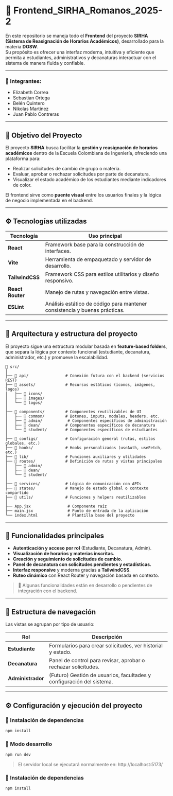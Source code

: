 # 🎨 Frontend_SIRHA_Romanos_2025-2

En este repositorio se maneja todo el **Frontend** del proyecto **SIRHA (Sistema de Reasignación de Horarios Académicos)**, desarrollado para la materia **DOSW**.  
Su propósito es ofrecer una interfaz moderna, intuitiva y eficiente que permita a estudiantes, administrativos y decanaturas interactuar con el sistema de manera fluida y confiable.

---

### 👤 Integrantes:
- Elizabeth Correa  
- Sebastian Ortega  
- Belén Quintero  
- Nikolas Martinez  
- Juan Pablo Contreras  

---

## 🎯 Objetivo del Proyecto

El proyecto **SIRHA** busca facilitar la **gestión y reasignación de horarios académicos** dentro de la Escuela Colombiana de Ingeniería, ofreciendo una plataforma para:

- Realizar solicitudes de cambio de grupo o materia.  
- Evaluar, aprobar o rechazar solicitudes por parte de decanatura.  
- Visualizar el estado académico de los estudiantes mediante indicadores de color.  

El frontend sirve como **puente visual** entre los usuarios finales y la lógica de negocio implementada en el backend.

---

## ⚙️ Tecnologías utilizadas

| Tecnología | Uso principal |
|-------------|----------------|
| **React** | Framework base para la construcción de interfaces. |
| **Vite** | Herramienta de empaquetado y servidor de desarrollo. |
| **TailwindCSS** | Framework CSS para estilos utilitarios y diseño responsivo. |
| **React Router** | Manejo de rutas y navegación entre vistas. |
| **ESLint** | Análisis estático de código para mantener consistencia y buenas prácticas. |

---

## 🧩 Arquitectura y estructura del proyecto

El proyecto sigue una estructura modular basada en **feature-based folders**, que separa la lógica por contexto funcional (estudiante, decanatura, administrador, etc.) y promueve la escalabilidad.

```plaintext
📁 src/
│
├── 📁 api/                # Conexión futura con el backend (servicios REST)
├── 📁 assets/             # Recursos estáticos (íconos, imágenes, logos)
│   ├── 📁 icons/
│   ├── 📁 images/
│   └── 📁 logos/
│
├── 📁 components/         # Componentes reutilizables de UI
│   ├── 📁 common/         # Botones, inputs, modales, headers, etc.
│   ├── 📁 admin/           # Componentes específicos de administración
│   ├── 📁 dean/           # Componentes específicos de decanatura
│   └── 📁 student/        # Componentes específicos de estudiantes
│
├── 📁 configs/            # Configuración general (rutas, estilos globales, etc.)
├── 📁 hooks/              # Hooks personalizados (useAuth, useFetch, etc.)
├── 📁 lib/                # Funciones auxiliares y utilidades
├── 📁 routes/             # Definición de rutas y vistas principales
│   ├── 📁 admin/
│   ├── 📁 dean/
│   └── 📁 student/
│
├── 📁 services/           # Lógica de comunicación con APIs
├── 📁 states/             # Manejo de estado global o contexto compartido
├── 📁 utils/              # Funciones y helpers reutilizables
│
├── App.jsx                # Componente raíz
├── main.jsx               # Punto de entrada de la aplicación
└── index.html             # Plantilla base del proyecto
```

---

## 🌈 Funcionalidades principales

- **Autenticación y acceso por rol** (Estudiante, Decanatura, Admin).  
- **Visualización de horarios y materias inscritas.**  
- **Creación y seguimiento de solicitudes de cambio.**  
- **Panel de decanatura con solicitudes pendientes y estadísticas.**  
- **Interfaz responsive** y moderna gracias a **TailwindCSS**.  
- **Ruteo dinámico** con React Router y navegación basada en contexto.  

> 🧱 Algunas funcionalidades están en desarrollo o pendientes de integración con el backend.

---

## 🧠 Estructura de navegación

Las vistas se agrupan por tipo de usuario:

| Rol | Descripción |
|------|--------------|
| **Estudiante** | Formularios para crear solicitudes, ver historial y estado. |
| **Decanatura** | Panel de control para revisar, aprobar o rechazar solicitudes. |
| **Administrador** | (Futuro) Gestión de usuarios, facultades y configuración del sistema. |

---

## ⚙️ Configuración y ejecución del proyecto

### 🔧 Instalación de dependencias
```bash
npm install
```

### 🚀 Modo desarrollo
```bash
npm run dev
```
> El servidor local se ejecutará normalmente en: 
http://localhost:5173/

### 🔧 Instalación de dependencias
```bash
npm install
```
